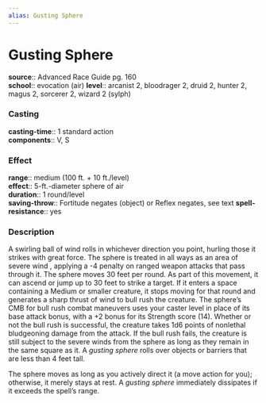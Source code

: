 ```yaml
---
alias: Gusting Sphere
---
```


# Gusting Sphere 

**source**:: Advanced Race Guide pg. 160  
**school**:: evocation (air)
**level**:: arcanist 2, bloodrager 2, druid 2, hunter 2, magus 2, sorcerer 2, wizard 2 (sylph)

### Casting 

**casting-time**:: 1 standard action  
**components**:: V, S

### Effect 

**range**:: medium (100 ft. + 10 ft./level)  
**effect**:: 5-ft.-diameter sphere of air  
**duration**:: 1 round/level  
**saving-throw**:: Fortitude negates (object) or Reflex negates, see text
**spell-resistance**:: yes

### Description 

A swirling ball of wind rolls in whichever direction you point, hurling those it strikes with great force. The sphere is treated in all ways as an area of severe wind , applying a -4 penalty on ranged weapon attacks that pass through it. The sphere moves 30 feet per round. As part of this movement, it can ascend or jump up to 30 feet to strike a target. If it enters a space containing a Medium or smaller creature, it stops moving for that round and generates a sharp thrust of wind to bull rush the creature. The sphere’s CMB for bull rush combat maneuvers uses your caster level in place of its base attack bonus, with a +2 bonus for its Strength score (14). Whether or not the bull rush is successful, the creature takes 1d6 points of nonlethal bludgeoning damage from the attack. If the bull rush fails, the creature is still subject to the severe winds from the sphere as long as they remain in the same square as it. A *gusting sphere* rolls over objects or barriers that are less than 4 feet tall.  
  
The sphere moves as long as you actively direct it (a move action for you); otherwise, it merely stays at rest. A *gusting sphere* immediately dissipates if it exceeds the spell’s range.
